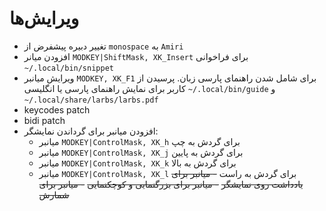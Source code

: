 # ویرایش‌ها


- تغییر دبیره پیشفرض از `monospace` به `Amiri`
- افزودن میانر `MODKEY|ShiftMask, XK_Insert` برای فراخوانی `~/.local/bin/snippet`
- ویرایش میانبر `MODKEY, XK_F1` برای شامل شدن راهنمای پارسی زبان. پرسیدن از کاربر برای نمایش راهنمای پارسی یا انگلیسی ‍`~/.local/bin/guide` و `~/.local/share/larbs/larbs.pdf`
- keycodes patch
- bidi patch
- افزودن میانبر برای گرداندن نمایشگر:
	- میانبر `MODKEY|ControlMask, XK_h` برای گردش به چپ
	- میانبر `MODKEY|ControlMask, XK_j` برای گردش به پایین
	- میانبر `MODKEY|ControlMask, XK_k` برای گردش به بالا
	- میانبر `MODKEY|ControlMask, XK_l` برای گردش به راست
~~- میانبر برای یادداشت روی نمایشگر~~
~~- میانبر برای بزرگنمایی و کوچکنمایی~~
~~- میانبر برای شمارش~~
